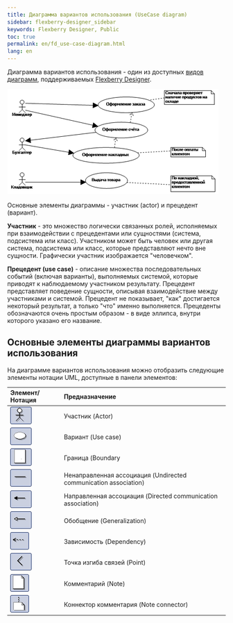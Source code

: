 ```yaml
---
title: Диаграмма вариантов использования (UseCase diagram)
sidebar: flexberry-designer_sidebar
keywords: Flexberry Designer, Public
toc: true
permalink: en/fd_use-case-diagram.html
lang: en
---
```


Диаграмма вариантов использования - один из доступных [видов диаграмм](fd_editing-diagram.html), поддерживаемых [Flexberry Designer](fd_landing_page.html).

![](/images/pages/products/flexberry-designer/diagram/use-case-diagram.png)

Основные элементы диаграммы - участник (actor) и прецедент (вариант).

**Участник** - это множество логически связанных ролей, исполняемых при взаимодействии с прецедентами или сущностями (система, подсистема или класс). Участником может быть человек или другая система, подсистема или класс, которые представляют нечто вне сущности. Графически участник изображается "человечком".

**Прецедент (use case)** - описание множества последовательных событий (включая варианты), выполняемых системой, которые приводят к наблюдаемому участником результату. Прецедент представляет поведение сущности, описывая взаимодействие между участниками и системой. Прецедент не показывает, "как" достигается некоторый результат, а только "что" именно выполняется. Прецеденты обозначаются очень простым образом - в виде эллипса, внутри которого указано его название. 

## Основные элементы диаграммы вариантов использования

На диаграмме вариантов использования можно отобразить следующие элементы нотации UML, доступные в панели элементов: 

Элемент/Нотация | Предназначение
:---------------------|:-----------------------------------------------------
![](/images/pages/products/flexberry-designer/diagram/actor.jpg) | Участник (Actor)
![](/images/pages/products/flexberry-designer/diagram/usecase.jpg) | Вариант (Use case)
![](/images/pages/products/flexberry-designer/diagram/boundary.jpg) | Граница (Boundary
![](/images/pages/products/flexberry-designer/diagram/assoc.jpg) | Ненаправленная ассоциация (Undirected communication association)
![](/images/pages/products/flexberry-designer/diagram/dircomm.jpg) | Направленная ассоциация (Directed communication association)
![](/images/pages/products/flexberry-designer/diagram/inheritance.jpg) | Обобщение (Generalization)
![](/images/pages/products/flexberry-designer/diagram/objectflow.jpg) | Зависимость (Dependency)
![](/images/pages/products/flexberry-designer/diagram/corner.jpg) | Точка изгиба связей (Point)
![](/images/pages/products/flexberry-designer/diagram/note.jpg) | Комментарий (Note)
![](/images/pages/products/flexberry-designer/diagram/noteconn.jpg) | Коннектор комментария (Note connector)
